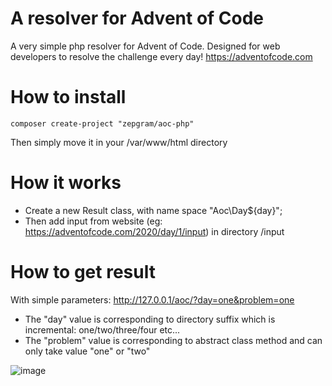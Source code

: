 # A resolver for Advent of Code

A very simple php resolver for Advent of Code. Designed for web developers to resolve the challenge every day!
https://adventofcode.com

# How to install

```
composer create-project "zepgram/aoc-php"
```
Then simply move it in your /var/www/html directory

# How it works
- Create a new Result class, with name space "Aoc\Day${day}\";
- Then add input from website (eg: https://adventofcode.com/2020/day/1/input) in directory /input

# How to get result
With simple parameters: http://127.0.0.1/aoc/?day=one&problem=one

- The "day" value is corresponding to directory suffix which is incremental: one/two/three/four etc...
- The "problem" value is corresponding to abstract class method and can only take value "one" or "two"

![image](https://user-images.githubusercontent.com/16258478/101285309-bc878000-37e4-11eb-8234-7796456802ff.png)

